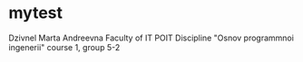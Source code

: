 # mytest
Dzivnel
Marta
Andreevna
Faculty of IT
POIT
Discipline "Osnov programmnoi ingenerii"
course 1, group 5-2
